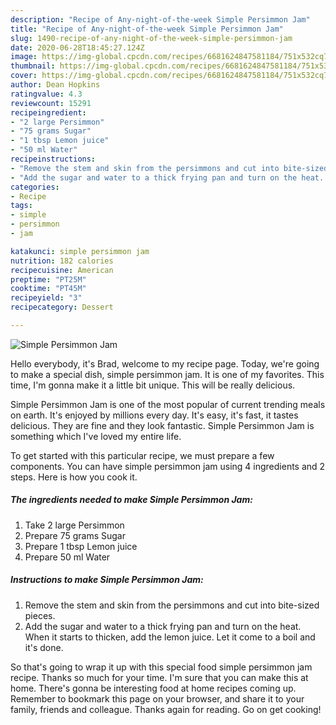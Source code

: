 ```yaml
---
description: "Recipe of Any-night-of-the-week Simple Persimmon Jam"
title: "Recipe of Any-night-of-the-week Simple Persimmon Jam"
slug: 1490-recipe-of-any-night-of-the-week-simple-persimmon-jam
date: 2020-06-28T18:45:27.124Z
image: https://img-global.cpcdn.com/recipes/6681624847581184/751x532cq70/simple-persimmon-jam-recipe-main-photo.jpg
thumbnail: https://img-global.cpcdn.com/recipes/6681624847581184/751x532cq70/simple-persimmon-jam-recipe-main-photo.jpg
cover: https://img-global.cpcdn.com/recipes/6681624847581184/751x532cq70/simple-persimmon-jam-recipe-main-photo.jpg
author: Dean Hopkins
ratingvalue: 4.3
reviewcount: 15291
recipeingredient:
- "2 large Persimmon"
- "75 grams Sugar"
- "1 tbsp Lemon juice"
- "50 ml Water"
recipeinstructions:
- "Remove the stem and skin from the persimmons and cut into bite-sized pieces."
- "Add the sugar and water to a thick frying pan and turn on the heat. When it starts to thicken, add the lemon juice. Let it come to a boil and it&#39;s done."
categories:
- Recipe
tags:
- simple
- persimmon
- jam

katakunci: simple persimmon jam 
nutrition: 182 calories
recipecuisine: American
preptime: "PT25M"
cooktime: "PT45M"
recipeyield: "3"
recipecategory: Dessert

---
```



![Simple Persimmon Jam](https://img-global.cpcdn.com/recipes/6681624847581184/751x532cq70/simple-persimmon-jam-recipe-main-photo.jpg)

Hello everybody, it's Brad, welcome to my recipe page. Today, we're going to make a special dish, simple persimmon jam. It is one of my favorites. This time, I'm gonna make it a little bit unique. This will be really delicious.

Simple Persimmon Jam is one of the most popular of current trending meals on earth. It's enjoyed by millions every day. It's easy, it's fast, it tastes delicious. They are fine and they look fantastic. Simple Persimmon Jam is something which I've loved my entire life.




To get started with this particular recipe, we must prepare a few components. You can have simple persimmon jam using 4 ingredients and 2 steps. Here is how you cook it.

<!--inarticleads1-->

##### The ingredients needed to make Simple Persimmon Jam:

1. Take 2 large Persimmon
1. Prepare 75 grams Sugar
1. Prepare 1 tbsp Lemon juice
1. Prepare 50 ml Water




<!--inarticleads2-->

##### Instructions to make Simple Persimmon Jam:

1. Remove the stem and skin from the persimmons and cut into bite-sized pieces.
1. Add the sugar and water to a thick frying pan and turn on the heat. When it starts to thicken, add the lemon juice. Let it come to a boil and it&#39;s done.




So that's going to wrap it up with this special food simple persimmon jam recipe. Thanks so much for your time. I'm sure that you can make this at home. There's gonna be interesting food at home recipes coming up. Remember to bookmark this page on your browser, and share it to your family, friends and colleague. Thanks again for reading. Go on get cooking!
